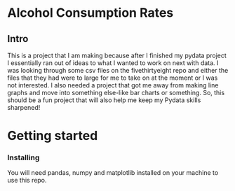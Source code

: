 # Alcohol Consumption Rates 
## Intro 

This is a project that I am making because after I finished my pydata project I essentially ran out of ideas to what I wanted to work on next with data. I was looking through some csv files on the fivethirtyeight repo and either the files that they had were to large for me to take on at the moment or I was not interested. 
I also needed a project that got me away from making line graphs and move into something else-like bar charts or something. So, this should be a fun project that will also help me keep my Pydata skills sharpened! 

# Getting started 
### Installing 
  You will need pandas, numpy and matplotlib installed on your machine to use this repo. 

  